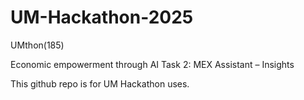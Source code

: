 # UM-Hackathon-2025
UMthon(185)

Economic empowerment through AI​
Task 2: MEX Assistant – Insights

This github repo is for UM Hackathon uses.
